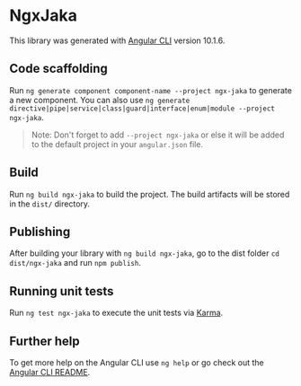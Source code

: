 # NgxJaka

This library was generated with [Angular CLI](https://github.com/angular/angular-cli) version 10.1.6.

## Code scaffolding

Run `ng generate component component-name --project ngx-jaka` to generate a new component. You can also use `ng generate directive|pipe|service|class|guard|interface|enum|module --project ngx-jaka`.
> Note: Don't forget to add `--project ngx-jaka` or else it will be added to the default project in your `angular.json` file. 

## Build

Run `ng build ngx-jaka` to build the project. The build artifacts will be stored in the `dist/` directory.

## Publishing

After building your library with `ng build ngx-jaka`, go to the dist folder `cd dist/ngx-jaka` and run `npm publish`.

## Running unit tests

Run `ng test ngx-jaka` to execute the unit tests via [Karma](https://karma-runner.github.io).

## Further help

To get more help on the Angular CLI use `ng help` or go check out the [Angular CLI README](https://github.com/angular/angular-cli/blob/master/README.md).
